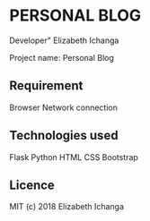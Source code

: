 # PERSONAL BLOG

Developer" Elizabeth Ichanga

Project name: Personal Blog

## Requirement
Browser
Network connection

## Technologies used
Flask
Python
HTML
CSS
Bootstrap

## Licence
MIT (c) 2018 Elizabeth Ichanga

